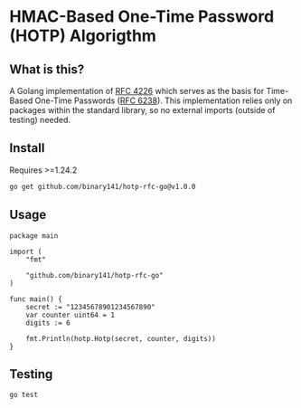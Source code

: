 # HMAC-Based One-Time Password (HOTP) Algorigthm

## What is this?
A Golang implementation of [RFC 4226](https://datatracker.ietf.org/doc/html/rfc4226) which serves as the basis for Time-Based One-Time Passwords ([RFC 6238](https://datatracker.ietf.org/doc/html/rfc6238)). This implementation relies only on packages within the standard library, so no external imports (outside of testing) needed. 

## Install
Requires >=1.24.2
```sh
go get github.com/binary141/hotp-rfc-go@v1.0.0
```
## Usage
```golang
package main

import (
	"fmt"

	"github.com/binary141/hotp-rfc-go"
)

func main() {
	secret := "12345678901234567890"
	var counter uint64 = 1
	digits := 6

	fmt.Println(hotp.Hotp(secret, counter, digits))
}
```

## Testing
```sh
go test
```

